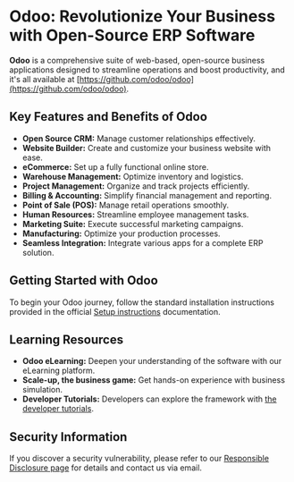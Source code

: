 # Odoo: Revolutionize Your Business with Open-Source ERP Software

**Odoo** is a comprehensive suite of web-based, open-source business applications designed to streamline operations and boost productivity, and it's all available at [https://github.com/odoo/odoo](https://github.com/odoo/odoo).

## Key Features and Benefits of Odoo

*   **Open Source CRM:** Manage customer relationships effectively.
*   **Website Builder:** Create and customize your business website with ease.
*   **eCommerce:** Set up a fully functional online store.
*   **Warehouse Management:** Optimize inventory and logistics.
*   **Project Management:** Organize and track projects efficiently.
*   **Billing & Accounting:** Simplify financial management and reporting.
*   **Point of Sale (POS):** Manage retail operations smoothly.
*   **Human Resources:** Streamline employee management tasks.
*   **Marketing Suite:** Execute successful marketing campaigns.
*   **Manufacturing:** Optimize your production processes.
*   **Seamless Integration:** Integrate various apps for a complete ERP solution.

## Getting Started with Odoo

To begin your Odoo journey, follow the standard installation instructions provided in the official [Setup instructions](https://www.odoo.com/documentation/master/administration/install/install.html) documentation.

## Learning Resources

*   **Odoo eLearning:** Deepen your understanding of the software with our eLearning platform.
*   **Scale-up, the business game:** Get hands-on experience with business simulation.
*   **Developer Tutorials:** Developers can explore the framework with [the developer tutorials](https://www.odoo.com/documentation/master/developer/howtos.html).

## Security Information

If you discover a security vulnerability, please refer to our [Responsible Disclosure page](https://www.odoo.com/security-report) for details and contact us via email.